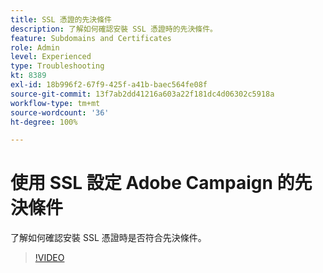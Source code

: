 ```yaml
---
title: SSL 憑證的先決條件
description: 了解如何確認安裝 SSL 憑證時的先決條件。
feature: Subdomains and Certificates
role: Admin
level: Experienced
type: Troubleshooting
kt: 8389
exl-id: 18b996f2-67f9-425f-a41b-baec564fe08f
source-git-commit: 13f7ab2dd41216a603a22f181dc4d06302c5918a
workflow-type: tm+mt
source-wordcount: '36'
ht-degree: 100%

---
```


# 使用 SSL 設定 Adobe Campaign 的先決條件

了解如何確認安裝 SSL 憑證時是否符合先決條件。

>[!VIDEO](https://video.tv.adobe.com/v/335894?quality=12&learn=on)
